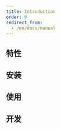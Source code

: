 ```yaml
---
title: Introduction
order: 0
redirect_from:
  - /en/docs/manual
---
```


## 特性

## 安装

## 使用

## 开发
